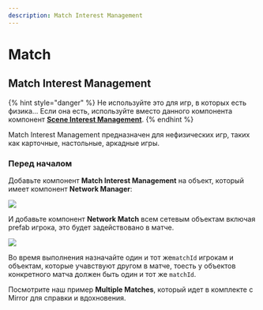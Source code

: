 ```yaml
---
description: Match Interest Management
---
```


# Match

## Match Interest Management

{% hint style="danger" %}
Не используйте это для игр, в которых есть физика... Если она есть, используйте вместо данного компонента компонент [**Scene Interest Management**](scene.md).
{% endhint %}

Match Interest Management предназначен для нефизических игр, таких как карточные, настольные, аркадные игры.

### Перед началом

Добавьте компонент **Match Interest Management** на объект, который имеет компонент **Network Manager**:

![](<../../.gitbook/assets/image (68).png>)

И добавьте компонент **Network Match** всем сетевым объектам включая prefab игрока, это будет задействовано в матче.

![](<../../.gitbook/assets/image (47).png>)

Во время выполнения назначайте один и тот же`matchId` игрокам и объектам, которые учавствуют другом в матче, тоесть у объектов конкретного матча должен быть один и тот же  `matchId`.

Посмотрите наш пример **Multiple Matches**, который идет в комплекте с Mirror для справки и вдохновения.
